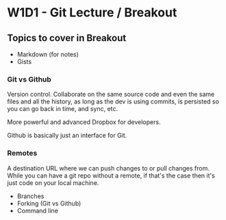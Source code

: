 W1D1 - Git Lecture / Breakout
=================

## Topics to cover in Breakout

* Markdown (for notes)
* Gists

### Git vs Github

Version control. Collaborate on the same source code and even the same files and all the history, as long as the dev is using commits, is persisted so you can go back in time, and sync, etc. 

More powerful and advanced Dropbox for developers. 

Github is basically just an interface for Git. 

### Remotes

A destination URL where we can push changes to or pull changes from. While you can have a git repo without a remote, if that's the case then it's just code on your local machine. 

* Branches
* Forking (Git vs Github)
* Command line
